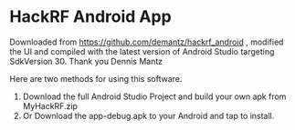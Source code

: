 # HackRF  Android App
 Downloaded from https://github.com/demantz/hackrf_android , modified the UI and compiled with the latest version of Android Studio targeting SdkVersion 30.
 Thank you Dennis Mantz
 
Here are two methods for using this software.

1. Download the full Android Studio Project and build your own apk from MyHackRF.zip
2. Or Download the app-debug.apk to your Android and tap to install.
